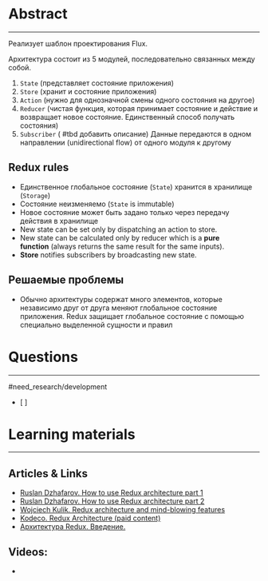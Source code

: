 # Abstract
---
Реализует шаблон проектирования Flux.

Архитектура состоит из 5 модулей, последовательно связанных между собой. 
1. `State` (представляет состояние приложения)
2. `Store` (хранит и состояние приложения)
3. `Action` (нужно для однозначной смены одного состояния на другое)
4. `Reducer` (чистая функция, которая принимает состояние и действие и возвращает новое состояние. Единственный способ получать состояния)
5. `Subscriber` ( #tbd добавить описание)
Данные передаются в одном направлении (unidirectional flow) от одного модуля к другому

## Redux rules
- Единственное глобальное состояние (`State`) хранится в хранилище (`Storage`)
- Состояние неизменяемо (`State` is immutable)
- Новое состояние может быть задано только через передачу действия в хранилище
- New state can be set only by dispatching an action to store.
- New state can be calculated only by reducer which is a **pure function** (always returns the same result for the same inputs).
- **Store** notifies subscribers by broadcasting new state.
## Решаемые проблемы
- Обычно архитектуры содержат много элементов, которые независимо друг от друга меняют глобальное состояние приложения. Redux защищает глобальное состояние с помощью специально выделенной сущности и правил

# Questions
---
#need_research/development 
- [ ] 



# Learning materials
---
## Articles & Links
- [Ruslan Dzhafarov. How to use Redux architecture part 1](https://ruslandzhafarov.medium.com/how-to-use-redux-architecture-part-1-2357b14d2f6)
- [Ruslan Dzhafarov. How to use Redux architecture part 2](https://ruslandzhafarov.medium.com/how-to-use-redux-architecture-part-2-c59defedc220)
- [Wojciech Kulik. Redux architecture and mind-blowing features](https://wojciechkulik.pl/ios/redux-architecture-and-mind-blowing-features)
- [Kodeco. Redux Architecture (paid content)](https://www.kodeco.com/books/advanced-ios-app-architecture/v3.0/chapters/6-architecture-redux)
- [Архитектура Redux. Введение.](https://ovchinnikov.cc/writing/redux-intro/)
## Videos:
- 